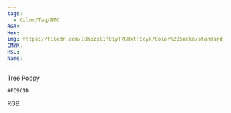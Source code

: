```yaml
---
tags:
  - Color/Tag/NTC
RGB:
Hex:
img: https://filedn.com/l0hpzxl1f01yT7GHxtF8cyk/Color%20Snake/standard_csv_to_svg/%23/FC9C1D.svg
CMYK:
HSL:
Name:
---
```

Tree Poppy
```palette
#FC9C1D
```
RGB
